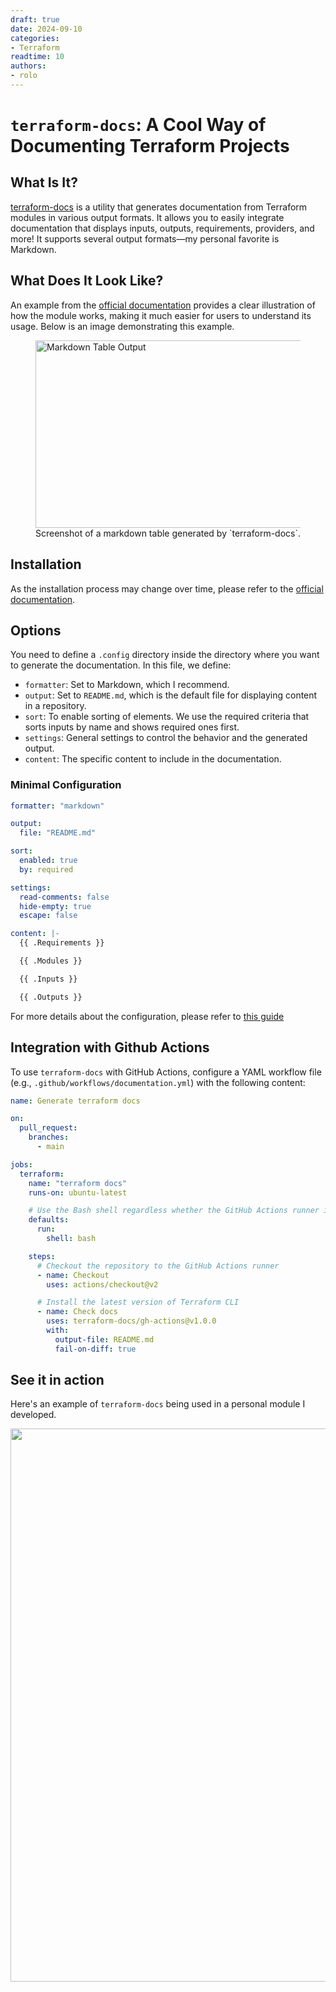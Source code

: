 ```yaml
---
draft: true  
date: 2024-09-10  
categories:
- Terraform  
readtime: 10  
authors:
- rolo  
---
```


# `terraform-docs`: A Cool Way of Documenting Terraform Projects

## What Is It?
[terraform-docs](https://terraform-docs.io/user-guide/introduction/) is a utility that generates documentation from Terraform modules in various output formats. It allows you to easily integrate documentation that displays inputs, outputs, requirements, providers, and more! It supports several output formats—my personal favorite is Markdown.

## What Does It Look Like?
An example from the [official documentation](https://terraform-docs.io/user-guide/introduction/#:~:text=about%20configuration.-,Formats%23,-One%20of%20the) provides a clear illustration of how the module works, making it much easier for users to understand its usage. Below is an image demonstrating this example.
<figure>
    <img class="img-simple img-fluid blur-up ls-is-cached lazyloaded" 
         src="https://terraform-docs.io/images/markdown-table-output.png" 
         data-src="https://terraform-docs.io/images/markdown-table-output.png" 
         width="700" height="300" alt="Markdown Table Output">
    <figcaption>Screenshot of a markdown table generated by `terraform-docs`.</figcaption>
</figure>

## Installation
As the installation process may change over time, please refer to the [official documentation](https://terraform-docs.io/user-guide/installation/).

## Options
You need to define a `.config` directory inside the directory where you want to generate the documentation. In this file, we define:

- `formatter`: Set to Markdown, which I recommend.
- `output`: Set to `README.md`, which is the default file for displaying content in a repository.
- `sort`: To enable sorting of elements. We use the required criteria that sorts inputs by name and shows required ones first.
- `settings`: General settings to control the behavior and the generated output.
- `content`: The specific content to include in the documentation.

### Minimal Configuration
```yaml
formatter: "markdown"

output:
  file: "README.md"

sort:
  enabled: true
  by: required

settings:
  read-comments: false
  hide-empty: true
  escape: false

content: |-
  {{ .Requirements }}

  {{ .Modules }}

  {{ .Inputs }}

  {{ .Outputs }}
```

For more details about the configuration, please refer to [this guide](https://terraform-docs.io/user-guide/configuration/)

## Integration with Github Actions
To use `terraform-docs` with GitHub Actions, configure a YAML workflow file (e.g., `.github/workflows/documentation.yml`) with the following content:
``` yaml
name: Generate terraform docs

on:
  pull_request:
    branches:
      - main

jobs:
  terraform:
    name: "terraform docs"
    runs-on: ubuntu-latest

    # Use the Bash shell regardless whether the GitHub Actions runner is ubuntu-latest, macos-latest, or windows-latest
    defaults:
      run:
        shell: bash

    steps:
      # Checkout the repository to the GitHub Actions runner
      - name: Checkout
        uses: actions/checkout@v2

      # Install the latest version of Terraform CLI
      - name: Check docs
        uses: terraform-docs/gh-actions@v1.0.0
        with:
          output-file: README.md
          fail-on-diff: true
```

## See it in action
Here's an example of `terraform-docs` being used in a personal module I developed.

<p align="center">
  <a href="https://asciinema.org/a/cYd9aNo5hn8gXo03aR5tDVqy0">
  <img src="https://asciinema.org/a/cYd9aNo5hn8gXo03aR5tDVqy0.png" width="885"></image>
  </a>
</p>
